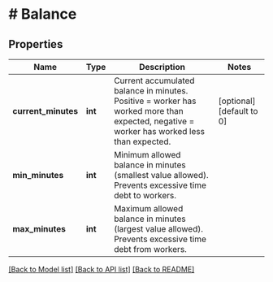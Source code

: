 # # Balance

## Properties

Name | Type | Description | Notes
------------ | ------------- | ------------- | -------------
**current_minutes** | **int** | Current accumulated balance in minutes. Positive &#x3D; worker has worked more than expected, negative &#x3D; worker has worked less than expected. | [optional] [default to 0]
**min_minutes** | **int** | Minimum allowed balance in minutes (smallest value allowed). Prevents excessive time debt to workers. |
**max_minutes** | **int** | Maximum allowed balance in minutes (largest value allowed). Prevents excessive time debt from workers. |

[[Back to Model list]](../../README.md#models) [[Back to API list]](../../README.md#endpoints) [[Back to README]](../../README.md)

